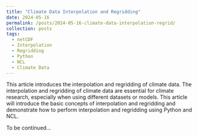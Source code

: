 ```yaml
---
title: "Climate Data Interpolation and Regridding"
date: 2024-05-16
permalink: /posts/2024-05-16-climate-data-interpolation-regrid/
collection: posts
tags:
  - netCDF
  - Interpolation
  - Regridding
  - Python
  - NCL
  - Climate Data
---
```


This article introduces the interpolation and regridding of climate data. The interpolation and regridding of climate data are essential for climate research, especially when using different datasets or models. This article will introduce the basic concepts of interpolation and regridding and demonstrate how to perform interpolation and regridding using Python and NCL.

To be continued...
